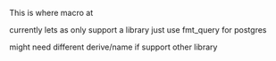 This is where macro at

currently lets as only support a library just use fmt_query for postgres

might need different derive/name if support other library
